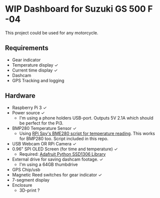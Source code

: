 # WIP Dashboard for Suzuki GS 500 F -04
This project could be used for any motorcycle.

## Requirements
- Gear indicator
- Temperature display ✓
- Current time display ✓
- Dashcam
- GPS Tracking and logging

## Hardware
- Raspberry Pi 3 ✓
- Power source ✓
    * I'm using a phone holders USB-port. Outputs 5V 2.1A which should be perfect for the Pi3.
- BMP280 Temperature Sensor ✓
    * Using [RPi Spy's BME280 script for temperature reading](https://bitbucket.org/MattHawkinsUK/rpispy-misc/raw/master/python/bme280.py). This works for BMP280 too. Script included in this repo.
- USB Webcam OR RPi Camera ✓
- 0.96" SPI OLED Screen (for time and temperature) ✓
    * Required: [Adafruit Python SSD1306 Library](https://github.com/adafruit/Adafruit_Python_SSD1306)
- External drive for saving dashcam footage. ✓
    * I'm using a 64GB thumbdrive
- GPS Chip/usb
- Magnetic Reed switches for gear indicator ✓
- 7-segment display 
- Enclosure
    * 3D-print ?